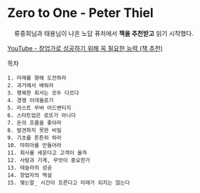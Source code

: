 # Zero to One - Peter Thiel
&nbsp;&nbsp;&nbsp;&nbsp;류중희님과 태용님이 나온 노답 퓨처에서 **책을 추천받고** 읽기 시작했다.

[YouTube - 창업가로 성공하기 위해 꼭 필요한 능력 (책 추천)](https://youtu.be/u1j0nf8axf4)

목차

    1. 미래를 향해 도전하라
    2. 과거에서 배워라
    3. 행복한 회사는 모두 다르다
    4. 경쟁 이데올로기
    5. 라스트 무버 어드밴티지
    6. 스타트업은 로또가 아니다
    7. 돈의 흐름을 좇아라
    8. 발견하지 못한 비밀
    9. 기초를 튼튼히 하라
    10. 마피아를 만들어라
    11. 회사를 세운다고 고객이 올까
    12. 사람과 기계, 무엇이 중요한가
    13. 테슬라의 성공
    14. 창업자의 역설
    15. 맺는말_ 시간이 흐른다고 미래가 되지는 않는다
